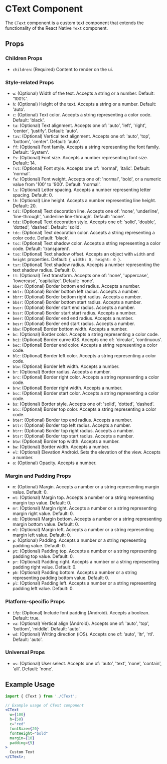 # CText Component

The `CText` component is a custom text component that extends the functionality of the React Native `Text` component.

## Props

### Children Props

- `children`: (Required) Content to render on the ui.

### Style-related Props

- `w`: (Optional) Width of the text. Accepts a string or a number. Default: '100%'.
- `h`: (Optional) Height of the text. Accepts a string or a number. Default: 'auto'.
- `c`: (Optional) Text color. Accepts a string representing a color code. Default: 'black'.
- `ta`: (Optional) Text alignment. Accepts one of: 'auto', 'left', 'right', 'center', 'justify'. Default: 'auto'.
- `tav`: (Optional) Vertical text alignment. Accepts one of: 'auto', 'top', 'bottom', 'center'. Default: 'auto'.
- `ff`: (Optional) Font family. Accepts a string representing the font family. Default: 'System'.
- `fs`: (Optional) Font size. Accepts a number representing font size. Default: 14.
- `fst`: (Optional) Font style. Accepts one of: 'normal', 'italic'. Default: 'normal'.
- `fw`: (Optional) Font weight. Accepts one of: 'normal', 'bold', or a numeric value from '100' to '900'. Default: 'normal'.
- `ls`: (Optional) Letter spacing. Accepts a number representing letter spacing. Default: 0.
- `lh`: (Optional) Line height. Accepts a number representing line height. Default: 20.
- `tdl`: (Optional) Text decoration line. Accepts one of: 'none', 'underline', 'line-through', 'underline line-through'. Default: 'none'.
- `tds`: (Optional) Text decoration style. Accepts one of: 'solid', 'double', 'dotted', 'dashed'. Default: 'solid'.
- `tdc`: (Optional) Text decoration color. Accepts a string representing a color code. Default: 'black'.
- `tsc`: (Optional) Text shadow color. Accepts a string representing a color code. Default: 'transparent'.
- `tso`: (Optional) Text shadow offset. Accepts an object with `width` and `height` properties. Default: `{ width: 0, height: 0 }`.
- `tsr`: (Optional) Text shadow radius. Accepts a number representing the text shadow radius. Default: 0.
- `tt`: (Optional) Text transform. Accepts one of: 'none', 'uppercase', 'lowercase', 'capitalize'. Default: 'none'.
- `bber`: (Optional) Border bottom end radius. Accepts a number.
- `bblr`: (Optional) Border bottom left radius. Accepts a number.
- `bbrr`: (Optional) Border bottom right radius. Accepts a number.
- `bbsr`: (Optional) Border bottom start radius. Accepts a number.
- `bser`: (Optional) Border start end radius. Accepts a number.
- `bssr`: (Optional) Border start start radius. Accepts a number.
- `beer`: (Optional) Border end end radius. Accepts a number.
- `besr`: (Optional) Border end start radius. Accepts a number.
- `bbw`: (Optional) Border bottom width. Accepts a number.
- `bc`: (Optional) Border color. Accepts a string representing a color code.
- `bci`: (Optional) Border curve iOS. Accepts one of: 'circular', 'continuous'.
- `bec`: (Optional) Border end color. Accepts a string representing a color code.
- `blc`: (Optional) Border left color. Accepts a string representing a color code.
- `blw`: (Optional) Border left width. Accepts a number.
- `br`: (Optional) Border radius. Accepts a number.
- `brc`: (Optional) Border right color. Accepts a string representing a color code.
- `brw`: (Optional) Border right width. Accepts a number.
- `bsc`: (Optional) Border start color. Accepts a string representing a color code.
- `bs`: (Optional) Border style. Accepts one of: 'solid', 'dotted', 'dashed'.
- `btc`: (Optional) Border top color. Accepts a string representing a color code.
- `bter`: (Optional) Border top end radius. Accepts a number.
- `btlr`: (Optional) Border top left radius. Accepts a number.
- `btrr`: (Optional) Border top right radius. Accepts a number.
- `btsr`: (Optional) Border top start radius. Accepts a number.
- `btw`: (Optional) Border top width. Accepts a number.
- `bw`: (Optional) Border width. Accepts a number.
- `el`: (Optional) Elevation Android. Sets the elevation of the view. Accepts a number.
- `o`: (Optional) Opacity. Accepts a number.

### Margin and Padding Props

- `m`: (Optional) Margin. Accepts a number or a string representing margin value. Default: 0.
- `mt`: (Optional) Margin top. Accepts a number or a string representing margin top value. Default: 0.
- `mr`: (Optional) Margin right. Accepts a number or a string representing margin right value. Default: 0.
- `mb`: (Optional) Margin bottom. Accepts a number or a string representing margin bottom value. Default: 0.
- `ml`: (Optional) Margin left. Accepts a number or a string representing margin left value. Default: 0.
- `p`: (Optional) Padding. Accepts a number or a string representing padding value. Default: 0.
- `pt`: (Optional) Padding top. Accepts a number or a string representing padding top value. Default: 0.
- `pr`: (Optional) Padding right. Accepts a number or a string representing padding right value. Default: 0.
- `pb`: (Optional) Padding bottom. Accepts a number or a string representing padding bottom value. Default: 0.
- `pl`: (Optional) Padding left. Accepts a number or a string representing padding left value. Default: 0.

### Platform-specific Props

- `ifp`: (Optional) Include font padding (Android). Accepts a boolean. Default: true.
- `va`: (Optional) Vertical align (Android). Accepts one of: 'auto', 'top', 'bottom', 'middle'. Default: 'auto'.
- `wd`: (Optional) Writing direction (iOS). Accepts one of: 'auto', 'ltr', 'rtl'. Default: 'auto'.

### Universal Props

- `us`: (Optional) User select. Accepts one of: 'auto', 'text', 'none', 'contain', 'all'. Default: 'none'.

## Example Usage

```jsx
import { CText } from './CText';

// Example usage of CText component
<CText
  w={100}
  h={50}
  c="red"
  fontSize={20}
  fontWeight="bold"
  margin={10}
  padding={5}
>
  Custom Text
</CText>;
```
